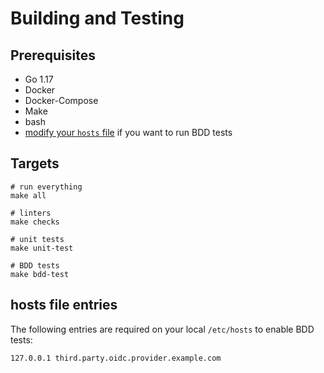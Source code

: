 # Building and Testing

## Prerequisites
- Go 1.17
- Docker
- Docker-Compose
- Make
- bash
- [modify your `hosts` file](#hosts-file-entries) if you want to run BDD tests

## Targets

```
# run everything
make all

# linters
make checks

# unit tests
make unit-test

# BDD tests
make bdd-test
```

## hosts file entries

The following entries are required on your local `/etc/hosts` to enable BDD tests:

```
127.0.0.1 third.party.oidc.provider.example.com
```
